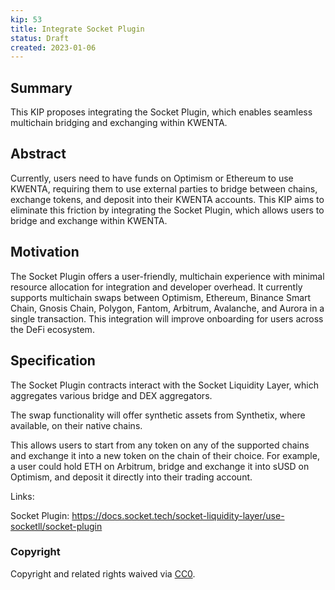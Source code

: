```yaml
---
kip: 53
title: Integrate Socket Plugin
status: Draft
created: 2023-01-06
---
```


## Summary
This KIP proposes integrating the Socket Plugin, which enables seamless multichain bridging and exchanging within KWENTA.

## Abstract
Currently, users need to have funds on Optimism or Ethereum to use KWENTA, requiring them to use external parties to bridge between chains, exchange tokens, and deposit into their KWENTA accounts. This KIP aims to eliminate this friction by integrating the Socket Plugin, which allows users to bridge and exchange within KWENTA.

## Motivation
The Socket Plugin offers a user-friendly, multichain experience with minimal resource allocation for integration and developer overhead. It currently supports multichain swaps between Optimism, Ethereum, Binance Smart Chain, Gnosis Chain, Polygon, Fantom, Arbitrum, Avalanche, and Aurora in a single transaction. This integration will improve onboarding for users across the DeFi ecosystem.

## Specification
The Socket Plugin contracts interact with the Socket Liquidity Layer, which aggregates various bridge and DEX aggregators. 

The swap functionality will offer synthetic assets from Synthetix, where available, on their native chains. 

This allows users to start from any token on any of the supported chains and exchange it into a new token on the chain of their choice. For example, a user could hold ETH on Arbitrum, bridge and exchange it into sUSD on Optimism, and deposit it directly into their trading account.

Links:

Socket Plugin: https://docs.socket.tech/socket-liquidity-layer/use-socketll/socket-plugin


### Copyright
Copyright and related rights waived via [CC0](https://creativecommons.org/publicdomain/zero/1.0/).
